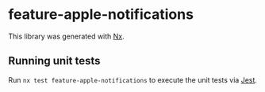 # feature-apple-notifications

This library was generated with [Nx](https://nx.dev).

## Running unit tests

Run `nx test feature-apple-notifications` to execute the unit tests via [Jest](https://jestjs.io).
